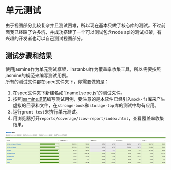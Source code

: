 # 单元测试

由于视图部分比较复杂并且测试困难，所以现在基本只做了核心库的测试。不过前面我已经踩了许多坑，并成功搭建了一个可以测试包含node api的测试框架，有兴趣的开发者也可以自己测试视图部分。  

## 测试步骤和结果

使用jasmine作为单元测试框架，instanbul作为覆盖率收集工具，所以需要按照jasmine的规范来编写测试用例。  
所有的测试文件都在spec文件夹下，你需要做的是：  

1. 在spec文件夹下新建名如“[name].sepc.js”的测试文件。
2. 按照[jsamine规范]()编写测试用例，要注意的是本软件已经引入`mock-fs`库来产生虚拟的目录和文件，在`stronge-book`和`storage-top`库的测试中均有应用。  
3. 运行`grunt test`来执行单元测试。
4. 用浏览器打开`reports/coverage/lcov-report/index.html`，查看覆盖率收集结果。  

![unit-test](../unit-test.jpg)